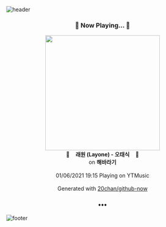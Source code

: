 ![header](https://capsule-render.vercel.app/api?type=wave&height=170&section=header&text=Hi.%20I'm%20SHIFT&fontColor=090707&fontAlignX=45&fontAlignY=65&fontSize=100)

<h3 align="center">🎵 Now Playing... 🎵</h3>
<p align="center">
  <a href="https://music.youtube.com/channel/UCTZm5Qd4-nqUjYTAEnj645Q">
    <img width="300" src="https://lh3.googleusercontent.com/B9818xpMvQhDLUTN6L75pPCXouHn4aAR-MpOatH6cKQvzkCLWSTKm6DVmpOnjLBk1NeKbtyIs4Bof36_">
  </a>
  <br>
  🎵&nbsp&nbsp&nbsp <b>래원 (Layone) - 오태식</b> &nbsp&nbsp&nbsp🎵
  <br>
  on <b>해바라기</b>
  
  <br />
  <br />
  01/06/2021 19:15 Playing on YTMusic
  <br />
  <br />
  Generated with <a href="https://github.com/20chan/github-now">20chan/github-now</a>
</p>

<h3 align="center">•••</h3>

![footer](https://capsule-render.vercel.app/api?type=wave&height=150&section=footer)
